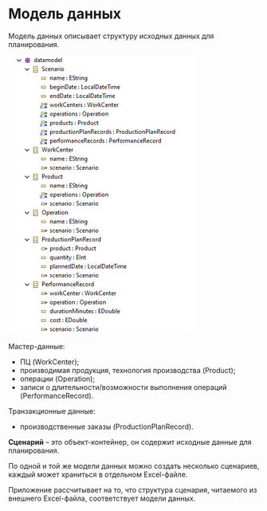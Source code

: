 # Модель данных

Модель данных описывает структуру исходных данных для планирования.

![datamodel](images/datamodel.png)

Мастер-данные: 
- ПЦ (WorkCenter);
- производимая продукция, технология производства (Product);
- операции (Operation);
- записи о длительности/возможности выполнения операций (PerformanceRecord).

Транзакционные данные: 
- производственные заказы (ProductionPlanRecord).

**Сценарий** – это объект-контейнер, он содержит исходные данные для планирования.

По одной и той же модели данных можно создать несколько сценариев, каждый может храниться в отдельном Excel-файле.

Приложение рассчитывает на то, что структура сценария, читаемого из внешнего Excel-файла, соответствует модели данных.
